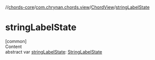 //[chords-core](../../../index.md)/[com.chrynan.chords.view](../index.md)/[ChordView](index.md)/[stringLabelState](string-label-state.md)



# stringLabelState  
[common]  
Content  
abstract var [stringLabelState](string-label-state.md): [StringLabelState](../../com.chrynan.chords.model/-string-label-state/index.md)  



